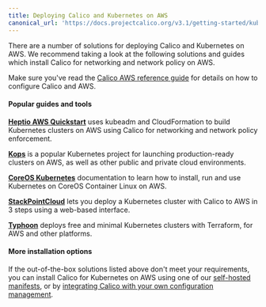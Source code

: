```yaml
---
title: Deploying Calico and Kubernetes on AWS
canonical_url: 'https://docs.projectcalico.org/v3.1/getting-started/kubernetes/installation/aws'
---
```


There are a number of solutions for deploying Calico and Kubernetes on AWS.  We recommend taking
a look at the following solutions and guides which install Calico for networking and network policy on AWS.

Make sure you've read the [Calico AWS reference guide][aws-reference] for details on how to configure Calico and AWS.

#### Popular guides and tools

**[Heptio AWS Quickstart][heptio]** uses kubeadm and CloudFormation to build Kubernetes clusters on AWS using Calico
for networking and network policy enforcement.

**[Kops][kops]** is a popular Kubernetes project for launching production-ready clusters on AWS,
as well as other public and private cloud environments.

**[CoreOS Kubernetes][coreos]** documentation to learn how to install, run and use Kubernetes on CoreOS Container Linux on AWS.

**[StackPointCloud][stackpoint]** lets you deploy a Kubernetes cluster with Calico to AWS in 3 steps using a web-based interface.

**[Typhoon][typhoon]** deploys free and minimal Kubernetes clusters with Terraform, for AWS and other platforms.

#### More installation options

If the out-of-the-box solutions listed above don't meet your requirements, you can install Calico for Kubernetes
on AWS using one of our [self-hosted manifests][self-hosted], or by [integrating Calico with your own configuration management][integration-guide].

[heptio]: https://s3.amazonaws.com/quickstart-reference/heptio/latest/doc/heptio-kubernetes-on-the-aws-cloud.pdf
[kops]: https://github.com/kubernetes/kops/blob/master/docs/networking.md#calico-example-for-cni-and-network-policy
[stackpoint]: https://stackpoint.io/#/
[coreos]: https://coreos.com/kubernetes/docs/latest/
[typhoon]: https://typhoon.psdn.io/

[self-hosted]: hosted
[integration-guide]: integration

[aws-reference]: {{site.baseurl}}/{{page.version}}/reference/public-cloud/aws
